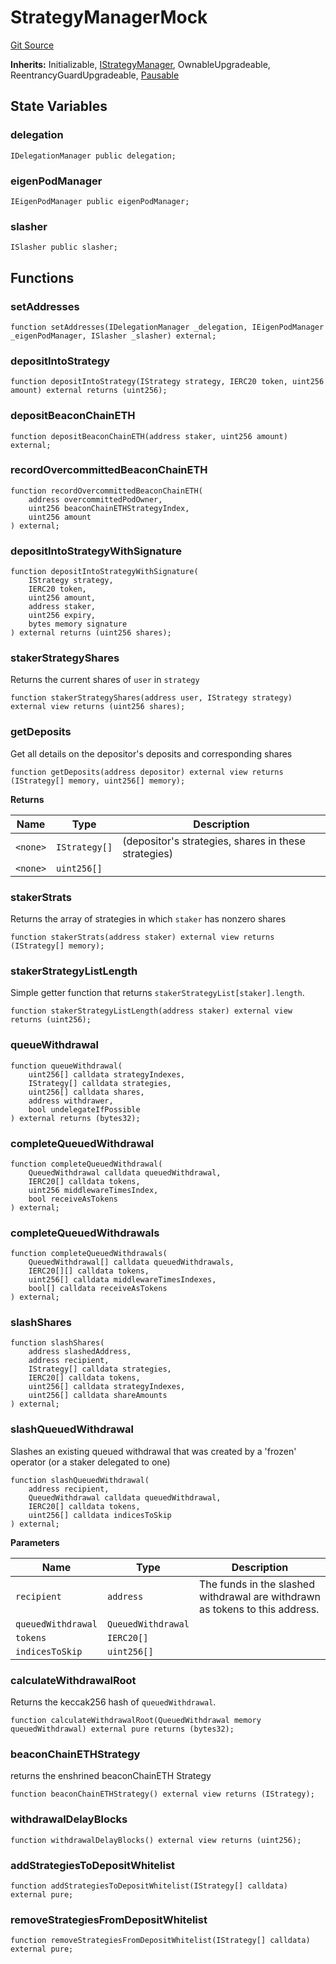 # StrategyManagerMock
[Git Source](https://github.com/Sabnock01/eigenlayer-contracts/blob/fa80db0202cf74fb2bae3ffc6aa6db988074a698/src/test/mocks/StrategyManagerMock.sol)

**Inherits:**
Initializable, [IStrategyManager](/docs/docgen/src/src/contracts/interfaces/IStrategyManager.sol/interface.IStrategyManager.md), OwnableUpgradeable, ReentrancyGuardUpgradeable, [Pausable](/docs/docgen/src/src/contracts/permissions/Pausable.sol/contract.Pausable.md)


## State Variables
### delegation

```solidity
IDelegationManager public delegation;
```


### eigenPodManager

```solidity
IEigenPodManager public eigenPodManager;
```


### slasher

```solidity
ISlasher public slasher;
```


## Functions
### setAddresses


```solidity
function setAddresses(IDelegationManager _delegation, IEigenPodManager _eigenPodManager, ISlasher _slasher) external;
```

### depositIntoStrategy


```solidity
function depositIntoStrategy(IStrategy strategy, IERC20 token, uint256 amount) external returns (uint256);
```

### depositBeaconChainETH


```solidity
function depositBeaconChainETH(address staker, uint256 amount) external;
```

### recordOvercommittedBeaconChainETH


```solidity
function recordOvercommittedBeaconChainETH(
    address overcommittedPodOwner,
    uint256 beaconChainETHStrategyIndex,
    uint256 amount
) external;
```

### depositIntoStrategyWithSignature


```solidity
function depositIntoStrategyWithSignature(
    IStrategy strategy,
    IERC20 token,
    uint256 amount,
    address staker,
    uint256 expiry,
    bytes memory signature
) external returns (uint256 shares);
```

### stakerStrategyShares

Returns the current shares of `user` in `strategy`


```solidity
function stakerStrategyShares(address user, IStrategy strategy) external view returns (uint256 shares);
```

### getDeposits

Get all details on the depositor's deposits and corresponding shares


```solidity
function getDeposits(address depositor) external view returns (IStrategy[] memory, uint256[] memory);
```
**Returns**

|Name|Type|Description|
|----|----|-----------|
|`<none>`|`IStrategy[]`|(depositor's strategies, shares in these strategies)|
|`<none>`|`uint256[]`||


### stakerStrats

Returns the array of strategies in which `staker` has nonzero shares


```solidity
function stakerStrats(address staker) external view returns (IStrategy[] memory);
```

### stakerStrategyListLength

Simple getter function that returns `stakerStrategyList[staker].length`.


```solidity
function stakerStrategyListLength(address staker) external view returns (uint256);
```

### queueWithdrawal


```solidity
function queueWithdrawal(
    uint256[] calldata strategyIndexes,
    IStrategy[] calldata strategies,
    uint256[] calldata shares,
    address withdrawer,
    bool undelegateIfPossible
) external returns (bytes32);
```

### completeQueuedWithdrawal


```solidity
function completeQueuedWithdrawal(
    QueuedWithdrawal calldata queuedWithdrawal,
    IERC20[] calldata tokens,
    uint256 middlewareTimesIndex,
    bool receiveAsTokens
) external;
```

### completeQueuedWithdrawals


```solidity
function completeQueuedWithdrawals(
    QueuedWithdrawal[] calldata queuedWithdrawals,
    IERC20[][] calldata tokens,
    uint256[] calldata middlewareTimesIndexes,
    bool[] calldata receiveAsTokens
) external;
```

### slashShares


```solidity
function slashShares(
    address slashedAddress,
    address recipient,
    IStrategy[] calldata strategies,
    IERC20[] calldata tokens,
    uint256[] calldata strategyIndexes,
    uint256[] calldata shareAmounts
) external;
```

### slashQueuedWithdrawal

Slashes an existing queued withdrawal that was created by a 'frozen' operator (or a staker delegated to one)


```solidity
function slashQueuedWithdrawal(
    address recipient,
    QueuedWithdrawal calldata queuedWithdrawal,
    IERC20[] calldata tokens,
    uint256[] calldata indicesToSkip
) external;
```
**Parameters**

|Name|Type|Description|
|----|----|-----------|
|`recipient`|`address`|The funds in the slashed withdrawal are withdrawn as tokens to this address.|
|`queuedWithdrawal`|`QueuedWithdrawal`||
|`tokens`|`IERC20[]`||
|`indicesToSkip`|`uint256[]`||


### calculateWithdrawalRoot

Returns the keccak256 hash of `queuedWithdrawal`.


```solidity
function calculateWithdrawalRoot(QueuedWithdrawal memory queuedWithdrawal) external pure returns (bytes32);
```

### beaconChainETHStrategy

returns the enshrined beaconChainETH Strategy


```solidity
function beaconChainETHStrategy() external view returns (IStrategy);
```

### withdrawalDelayBlocks


```solidity
function withdrawalDelayBlocks() external view returns (uint256);
```

### addStrategiesToDepositWhitelist


```solidity
function addStrategiesToDepositWhitelist(IStrategy[] calldata) external pure;
```

### removeStrategiesFromDepositWhitelist


```solidity
function removeStrategiesFromDepositWhitelist(IStrategy[] calldata) external pure;
```

